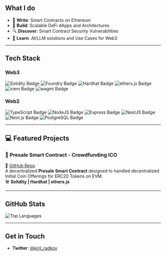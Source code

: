 ## What I do

- 📝 **Write**: Smart Contracts on Ethereum
- 💸 **Build**: Scalable DeFi dApps and Architectures
- 🔍 **Discover**: Smart Contract Security Vulnerabilities
- 🤖 **Learn**: AI/LLM solutions and Use Cases for Web3

---

## Tech Stack

### **Web3**

![Solidity Badge](https://img.shields.io/badge/-Solidity-363636?logo=solidity&logoColor=white)
![Foundry Badge](https://img.shields.io/badge/-Foundry-blueviolet)
![Hardhat Badge](https://img.shields.io/badge/-Hardhat-FFCF00?logo=hardhat&logoColor=black)
![ethers.js Badge](https://img.shields.io/badge/-ethers.js-4C46E6?logo=ethereum&logoColor=white)
![viem Badge](https://img.shields.io/badge/-viem-black)
![wagmi Badge](https://img.shields.io/badge/-wagmi-00BDB3)

### **Web2**

![TypeScript Badge](https://img.shields.io/badge/-TypeScript-007ACC?logo=typescript&logoColor=white)
![NodeJS Badge](https://img.shields.io/badge/-Node.js-339933?logo=node.js&logoColor=white)
![Express Badge](https://img.shields.io/badge/-Express.js-000000?logo=express&logoColor=white)
![NestJS Badge](https://img.shields.io/badge/-NestJS-E0234E?logo=nestjs&logoColor=white)
![Next.js Badge](https://img.shields.io/badge/-Next.js-000000?logo=next.js&logoColor=white)
![PostgreSQL Badge](https://img.shields.io/badge/-PostgreSQL-336791?logo=postgresql&logoColor=white)

---

## 💻 Featured Projects

### 🚀 **Presale Smart Contract - Crowdfunding ICO**
🔗 [GitHub Repo](https://github.com/kirilradkov14/presale-contract)  
A decentralized **Presale Smart Contract** designed to handled decentralized Initial Coin Offerings for ERC20 Tokens on EVM.  
🛠️ **Solidity | Hardhat | ethers.js**

---

## GitHub Stats

![Top Languages](https://github-readme-stats.vercel.app/api/top-langs/?username=kirilradkov14&layout=compact&theme=radical)

---

## Get in Touch

- **Twitter**: [@kiril_radkov](https://twitter.com/kiril_radkov)
